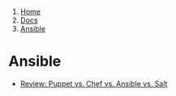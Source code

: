 <!-- -
Title: Ansible
Description: Ansible Orchestration and Configuration Management
First Published: 2013-11-27
Last Updated: 2013-11-27
- -->

<ol class="breadcrumb" itemprop="breadcrumb">
	<li><a href="/">Home</a></li>
	<li><a href="/docs/">Docs</a></li>
	<li><a href="/docs/ansible.html">Ansible</a></li>
</ol>

Ansible
=======

*   [Review: Puppet vs. Chef vs. Ansible vs. Salt](http://www.infoworld.com/d/data-center/review-puppet-vs-chef-vs-ansible-vs-salt-231308)
